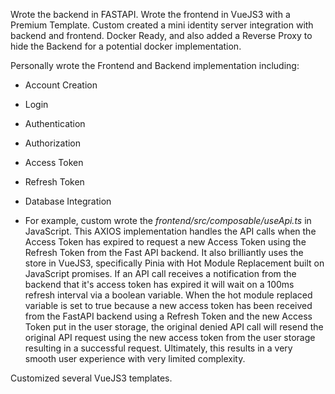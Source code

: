 Wrote the backend in FASTAPI.
Wrote the frontend in VueJS3 with a Premium Template.
Custom created a mini identity server integration with backend and frontend.
Docker Ready, and also added a Reverse Proxy to hide the Backend for a potential docker implementation.

Personally wrote the Frontend and Backend implementation including:

- Account Creation
- Login
- Authentication
- Authorization
- Access Token
- Refresh Token
- Database Integration

- For example, custom wrote the *frontend/src/composable/useApi.ts* in JavaScript. This AXIOS implementation handles the API calls when the Access Token has expired to request a new Access Token using the Refresh Token from the Fast API backend. It also brilliantly uses the store in VueJS3, specifically Pinia with Hot Module Replacement built on JavaScript promises. If an API call receives a notification from the backend that it's access token has expired it will wait on a 100ms refresh interval via a boolean variable. When the hot module replaced variable is set to true because a new access token has been received from the FastAPI backend using a Refresh Token and the new Access Token put in the user storage, the original denied API call will resend the original API request using the new access token from the user storage resulting in a successful request. Ultimately, this results in a very smooth user experience with very limited complexity.

Customized several VueJS3 templates.

